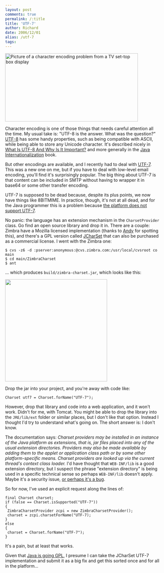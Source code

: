 ```yaml
---
layout: post
comments: true
permalink: /:title
title: 'UTF-7'
author: Richard
date: 2006/12/01
alias: /utf-7
tags:
---
```


<img src="http://d6y.trovebox.com/photo/9f/create/7c0f6/870x550.jpg" alt="Picture of a character encoding problem from a TV set-top box display" width="431" height="221" />

Character encoding is one of those things that needs careful attention all the time.   My usual take is: "UTF-8 is the answer. What was the question?"  <a href="http://en.wikipedia.org/wiki/UTF-8">UTF-8</a> has some handy properties, such as being compatible with ASCII, while being able to store any Unicode character. It's
described nicely in [What Is UTF-8 And Why Is It Important?][] and more
generally in the [Java Internationalization][] book.

But other encodings are available, and I recently had to deal with
[UTF-7][]. This was a new one on me, but if you have to deal with
low-level email encoding, you'll find it's surprisingly popular. The big
thing about UTF-7 is that content can be included in SMTP without having
to wrapper it in base64 or some other transfer encoding.

UTF-7 is supposed to be dead because, despite its plus points, we now
have things like 8BITMIME. In practice, though, it's not at all dead,
and for the Java programmer this is a problem because [the platform does not support UTF-7][].

No panic: the language has an extension mechanism in the
`CharsetProvider` class. Go find an open source library and drop it in.
There are a couple: Zimbra have a Mozilla licensed implementation
(thanks to [Andy][] for spotting this), and there's a GPL version called
[JCharSet][] that can also be purchased as a commercial license. I went
with the Zimbra one:

	$ cvs -z6 -d :pserver:anonymous:@cvs.zimbra.com:/usr/local/cvsroot co
	main
	$ cd main/ZimbraCharset
	$ ant


... which produces `build/zimbra-charset.jar`, which looks like this:

<img src="http://awesomeness.openphoto.me/custom/201207/2824e8-2007.11.20.11.34.33-2049224361_870x550.jpg" width="331" />

Drop the jar into your project, and you're away with code like:

    Charset utf7 = Charset.forName("UTF-7");

However, drop that library and code into a web application, and it won't
work. Didn't for me, with Tomcat. You might be able to drop the library
into the `JRE/lib/ext` folder or similar places, but I don't like that
option. Instead I thought I'd try to understand what's going on. The
short answer is: I don't know.

The documentation says: *Charset providers may be installed in an
instance of the Java platform as extensions, that is, jar files placed
into any of the usual extension directories. Providers may also be made
available by adding them to the applet or application class path or by
some other platform-specific means. Charset providers are looked up via
the current thread's context class loader.* I'd have thought that
`WEB-INF/lib` is a good extension directory, but I suspect the phrase
"extension directory" is being used in a specific technical sense so
perhaps `WEB-INF/lib` doesn't apply. Maybe it's a security issue, [or perhaps it's a bug][].

So for now, I've used an explicit request along the lines of:


	final Charset charset;
	if (false == Charset.isSupported("UTF-7"))
	{
	 ZimbraCharsetProvider zcpi = new ZimbraCharsetProvider();
	 charset = zcpi.charsetForName("UTF-7);
	}
	else
	{
	 charset = Charset.forName("UTF-7");
	}


It's a pain, but at least that works.

Given that [Java is going GPL][], I presume I can take the JCharSet
UTF-7 implementation and submit it as a big fix and get this sorted once
and for all in the platform...


  [UTF-8]: http://en.wikipedia.org/wiki/UTF-8
  [What Is UTF-8 And Why Is It Important?]: http://developers.sun.com/dev/gadc/technicalpublications/articles/utf8.html
  [Java Internationalization]: http://www.amazon.co.uk/dp/0596000197?tag=richarddallaway&camp=1406&creative=6394&linkCode=as1&creativeASIN=0596000197&adid=0KYGN09P64FB3SWAW075&
  [UTF-7]: http://en.wikipedia.org/wiki/UTF-7
  [the platform does not support UTF-7]: http://bugs.sun.com/bugdatabase/view_bug.do?bug_id=4304013
  [Andy]: http://www.safedataco.com/
  [JCharSet]: http://www.freeutils.net/source/jcharset/
  [or perhaps it's a bug]: http://bugs.sun.com/bugdatabase/view_bug.do?bug_id=4619777
  [Java is going GPL]: http://www.sun.com/software/opensource/java/

